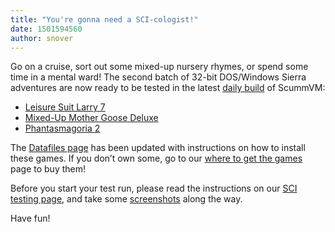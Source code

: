 ```yaml
---
title: "You're gonna need a SCI-cologist!"
date: 1501594560
author: snover
---
```


Go on a cruise, sort out some mixed-up nursery rhymes, or spend some time in a mental ward! The second batch of 32-bit DOS/Windows Sierra adventures are now ready to be tested in the latest [daily build](/downloads/#daily) of ScummVM:

*   [Leisure Suit Larry 7](http://wiki.scummvm.org/index.php/Leisure_Suit_Larry_7)
*   [Mixed-Up Mother Goose Deluxe](http://wiki.scummvm.org/index.php/Mixed-Up_Mother_Goose)
*   [Phantasmagoria 2](http://wiki.scummvm.org/index.php/Phantasmagoria_2)

The [Datafiles page](http://wiki.scummvm.org/index.php/Datafiles#All_SCI32_.28SCI2.2F3.29_games) has been updated with instructions on how to install these games. If you don’t own some, go to our [where to get the games](http://wiki.scummvm.org/index.php/Where_to_get_the_games#Sierra_Games) page to buy them!

Before you start your test run, please read the instructions on our [SCI testing page](http://wiki.scummvm.org/index.php/SCI/Testing), and take some [screenshots](http://wiki.scummvm.org/index.php/Screenshots) along the way.

Have fun!
